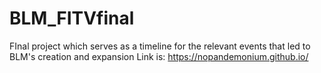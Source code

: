 # BLM_FITVfinal
FInal project which serves as a timeline for the relevant events that led to BLM's creation and expansion
Link is: https://nopandemonium.github.io/
